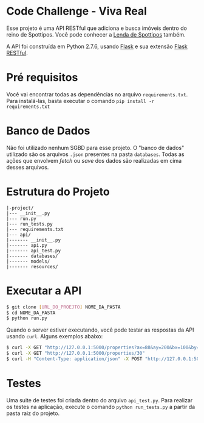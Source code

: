 # Code Challenge - Viva Real

Esse projeto é uma API RESTful que adiciona e busca imóveis dentro do reino de Spottipos. Você pode conhecer a [Lenda de Spottipos](http://vivareal.github.io/historia/) também.

A API foi construída em Python 2.7.6, usando [Flask](http://flask.pocoo.org/) e sua extensão [Flask RESTful](http://flask-restful-cn.readthedocs.io/en/0.3.4/).

# Pré requisitos
Você vai encontrar todas as dependências no arquivo `requirements.txt`. Para instalá-las, basta executar o comando `pip install -r requirements.txt`

# Banco de Dados
Não foi utilizado nenhum SGBD para esse projeto. O "banco de dados" utilizado são os arquivos `.json` presentes na pasta `databases`. Todas as ações que envolvem _fetch_ ou _save_ dos dados são realizadas em cima desses arquivos.

# Estrutura do Projeto
```
|-project/
|--- __init__.py
|--- run.py
|--- run_tests.py
|--- requirements.txt
|--- api/
|------- __init__.py
|------- api.py
|------- api_test.py
|------- databases/
|------- models/
|------- resources/
```
# Executar a API
```sh
$ git clone [URL_DO_PROEJTO] NOME_DA_PASTA
$ cd NOME_DA_PASTA
$ python run.py
```

Quando o server estiver executando, você pode testar as respostas da API usando `curl`. Alguns exemplos abaixo:

```sh
$ curl -X GET "http://127.0.0.1:5000/properties?ax=88&ay=200&bx=100&by=200"
$ curl -X GET "http://127.0.0.1:5000/properties/30"
$ curl -H "Content-Type: application/json" -X POST "http://127.0.0.1:5000/properties" -d '{ "x": 222, "y": 444, "beds": 4, "baths": 3, "squareMeters": 210}'
```

# Testes
Uma suite de testes foi criada dentro do arquivo `api_test.py`. Para realizar os testes na aplicação, execute o comando `python run_tests.py` a partir da pasta raiz do projeto.